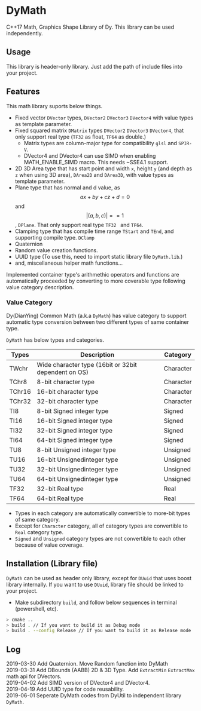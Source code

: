 # DyMath
C++17 Math, Graphics Shape Library of Dy. This library can be used independently.

## Usage

This library is header-only library. Just add the path of include files into your project.

## Features

This math library suports below things.

- Fixed vector `DVector` types, `DVector2` `DVector3` `DVector4` with value types as template parameter.
- Fixed squared matrix `DMatrix` types `DVector2` `DVector3` `DVector4`,
  that only support real type (`TF32` as float, `TF64` as double.)
  - Matrix types are column-major type for compatibility `glsl` and `SPIR-V`.
  - DVector4<TI32> and DVector4<TF32> can use SIMD when enabling MATH_ENABLE_SIMD macro. This needs ~SSE4.1 support.
- 2D 3D Area type that has start point and width `x`, height `y` (and depth as `z` when using 3D area),
  `DArea2D` and `DArea3D`, with value types as template parameter.
- Plane type that has normal and d value, as $$ ax + by + cz + d = 0 $$ and $$ |(a, b, c)| == 1 $$, `DPlane`.
  That only support real type `TF32 ` and `TF64`.
- Clamping type that has compile time range `TStart` and `TEnd`, and supporting compile type. `DClamp`
- Quaternion
- Random value creation functions.
- UUID type (To use this, need to import static library file `DyMath.lib`.)
- and, miscellaneous helper math functions...

Implemented container type's arithmethic operators and functions are automatically proceeded by converting to more coverable type following value category description.

### Value Category

Dy(DianYing) Common Math (a.k.a `DyMath`) has value category to support automatic type conversion between two different types of same container type.

`DyMath` has below types and categories.

| Types  | Description                                          | Category  |
| ------ | ---------------------------------------------------- | --------- |
| TWchr  | Wide character type (16bit or 32bit dependent on OS) | Character |
| TChr8  | 8-bit character type                                 | Character |
| TChr16 | 16-bit character type                                | Character |
| TChr32 | 32-bit character type                                | Character |
| TI8    | 8-bit Signed integer type                            | Signed    |
| TI16   | 16-bit Signed integer type                           | Signed    |
| TI32   | 32-bit Signed integer type                           | Signed    |
| TI64   | 64-bit Signed integer type                           | Signed    |
| TU8    | 8-bit Unsigned integer type                          | Unsigned  |
| TU16   | 16-bit Unsignedinteger type                          | Unsigned  |
| TU32   | 32-bit Unsignedinteger type                          | Unsigned  |
| TU64   | 64-bit Unsignedinteger type                          | Unsigned  |
| TF32   | 32-bit Real type                                     | Real      |
| TF64   | 64-bit Real type                                     | Real      |

- Types in each category are automatically convertible to more-bit types of same category.
- Except for `Character` category, all of category types are convertible to `Real` category type.
- `Signed` and `Unsigned` category types are not convertible to each other because of value coverage.

## Installation (Library file)

`DyMath` can be used as header only library, except for `DUuid` that uses boost library internally. If you want to use `DUuid`, library file should be linked to your project.

* Make subdirectory `build`, and follow below sequences in terminal (powershell, etc).

``` bash
> cmake ..
> build . // If you want to build it as Debug mode
> build . --config Release // If you want to build it as Release mode
```

## Log

2019-03-30 Add Quaternion. Move Random function into DyMath<br>
2019-03-31 Add DBounds (AABB) 2D & 3D Type. Add `ExtractMin` `ExtractMax` math api for DVectors.<br>
2019-04-02 Add SIMD version of DVector4<TI32> and DVector4<TF32>.<br>
2019-04-19 Add UUID type for code reusability.<br>
2019-06-01 Seperate DyMath codes from DyUtil to independent library `DyMath`.<br>